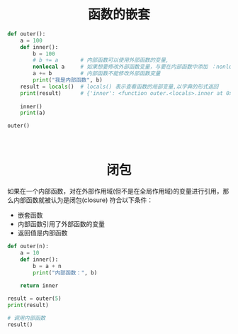 # <center> 函数的嵌套
```python
def outer():
    a = 100
    def inner():
        b = 100
        # b += a       # 内部函数可以使用外部函数的变量,
        nonlocal a     # 如果想要修改外部函数变量，与要在内部函数中添加 ：nonlocal
        a += b         # 内部函数不能修改外部函数变量
        print("我是内部函数", b)
    result = locals()  # locals() 表示查看函数的局部变量,以字典的形式返回
    print(result)      # {'inner': <function outer.<locals>.inner at 0x0000017F6036E9D0>, 'a': 100}
    
    inner()
    print(a)

outer()
```

<br>

# <center> 闭包
如果在一个内部函数，对在外部作用域(但不是在全局作用域)的变量进行引用，那么内部函数就被认为是闭包(closure)
符合以下条件：
- 嵌套函数
- 内部函数引用了外部函数的变量
- 返回值是内部函数

```python
def outer(n):
    a = 10
    def inner():
        b = a + n
        print("内部函数：", b)
        
    return inner

result = outer(5)
print(result)

# 调用内部函数
result()
```
